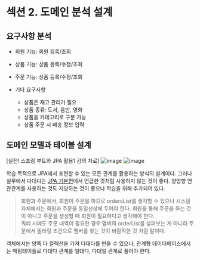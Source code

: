 # 섹션 2. 도메인 분석 설계

## 요구사항 분석

- 회원 기능: 회원 등록/조회  


- 상품 기능: 상품 등록/수정/조회  


- 주문 기능: 상품 등록/수정/조회


- 기타 요구사항 
  - 상품은 재고 관리가 필요
  - 상품 종류: 도서, 음반, 영화
  - 상품을 카테고리로 구분 가능
  - 상품 주문 시 배송 정보 입력

## 도메인 모델과 테이블 설계 
[실전! 스프링 부트와 JPA 활용1 강의 자료]
![image](https://github.com/yeondori/inflearn-jpashop/assets/93027942/35ea49c1-fc6f-4760-8525-38d036973075)
![image](https://github.com/yeondori/inflearn-jpashop/assets/93027942/09c52b56-5b85-4557-8150-1849d02d81d4)

학습 목적으로 JPA에서 표현할 수 있는 모든 관계를 활용하는 방식의 설계이다.
그러나 실무에서 다대다는 [JPA 기본편](https://yeondori.github.io/posts/jpa-basic-06/#%EB%8B%A4%EB%8C%80%EB%8B%A4-nn)에서 언급한 것처럼 사용하지 않는 것이 좋다.
양방향 연관관계를 사용하는 것도 지양하는 것이 좋으나 학습을 위해 추가되어 있다.  

> 회원과 주문에서, 회원이 주문을 하므로 ordersList를 생각할 수 있으나 시스템 자체에서는 회원과 주문을 동일선상에 두어야 한다.
 회원을 통해 주문을 하는 것이 아니고 주문을 생성할 때 회원이 필요하다고 생각해야 한다.  
 쿼리 시에도 주문 내역이 필요한 경우 멤버의 orderList를 살펴보는 게 아니라 주문에서 필터링 조건으로 멤버를 찾는 것이 바람직한 것 처럼 말이다. 

객체에서는 양쪽 다 컬렉션을 가져 다대다를 만들 수 있으나, 관계형 데이터베이스에서는 매핑테이플로 다대다 관계를 일대다, 다대일 관계로 풀어야 한다.


